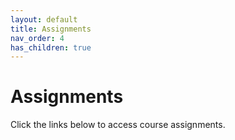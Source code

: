 ```yaml
---
layout: default
title: Assignments
nav_order: 4
has_children: true
---
```

# Assignments
Click the links below to access course assignments.
